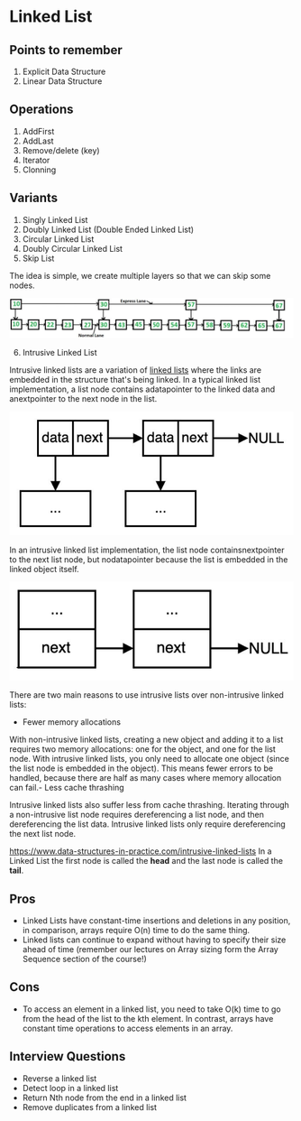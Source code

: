 # Linked List

## Points to remember

1. Explicit Data Structure
2. Linear Data Structure

## Operations

1. AddFirst
2. AddLast
3. Remove/delete (key)
4. Iterator
5. Clonning

## Variants

1. Singly Linked List
2. Doubly Linked List (Double Ended Linked List)
3. Circular Linked List
4. Doubly Circular Linked List
5. Skip List

The idea is simple, we create multiple layers so that we can skip some nodes.

![image](../../media/Linked-List-image1.jpg)

6. Intrusive Linked List

Intrusive linked lists are a variation of [linked lists](https://www.data-structures-in-practice.com/linked-lists/) where the links are embedded in the structure that's being linked.
In a typical linked list implementation, a list node contains adatapointer to the linked data and anextpointer to the next node in the list.

![image](../../media/Linked-List-image2.jpg)

In an intrusive linked list implementation, the list node containsnextpointer to the next list node, but nodatapointer because the list is embedded in the linked object itself.

![image](../../media/Linked-List-image3.jpg)

There are two main reasons to use intrusive lists over non-intrusive linked lists:

- Fewer memory allocations

With non-intrusive linked lists, creating a new object and adding it to a list requires two memory allocations: one for the object, and one for the list node. With intrusive linked lists, you only need to allocate one object (since the list node is embedded in the object). This means fewer errors to be handled, because there are half as many cases where memory allocation can fail.- Less cache thrashing

Intrusive linked lists also suffer less from cache thrashing. Iterating through a non-intrusive list node requires dereferencing a list node, and then dereferencing the list data. Intrusive linked lists only require dereferencing the next list node.

<https://www.data-structures-in-practice.com/intrusive-linked-lists>
In a Linked List the first node is called the **head** and the last node is called the **tail**.

## Pros

- Linked Lists have constant-time insertions and deletions in any position, in comparison, arrays require O(n) time to do the same thing.
- Linked lists can continue to expand without having to specify their size ahead of time (remember our lectures on Array sizing form the Array Sequence section of the course!)

## Cons

- To access an element in a linked list, you need to take O(k) time to go from the head of the list to the kth element. In contrast, arrays have constant time operations to access elements in an array.

## Interview Questions

- Reverse a linked list
- Detect loop in a linked list
- Return Nth node from the end in a linked list
- Remove duplicates from a linked list
